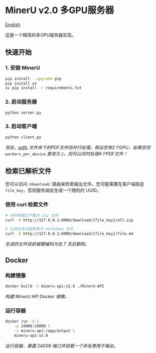 # MinerU v2.0 多GPU服务器

[English](README.md)

这是一个精简的多GPU服务器实现。

## 快速开始

### 1. 安装 MinerU

```bash
pip install --upgrade pip
pip install uv
uv pip install -r requirements.txt
```

### 2. 启动服务器

```bash
python server.py
```

### 3. 启动客户端

```bash
python client.py
```

*现在，[pdfs](./pdfs/) 文件夹下的PDF文件将并行处理。假设您有2个GPU，如果您将 `workers_per_device` 更改为 `2`，则可以同时处理4个PDF文件！*

## 检索已解析文件

您可以访问 `/download/` 路由来检索输出文件。您可能需要在客户端指定 `file_key`，否则服务端会生成一个随机的 UUID。

### 使用 curl 检索文件

```bash
# 将所有输出下载为 zip 文件
curl -O http://127.0.0.1:8000/download/{file_key}/all.zip

# 仅将文本内容检索为 markdown 文件
curl -O http://127.0.0.1:8000/download/{file_key}/file.md
```

*生成的文件目前被硬编码为在 7 天后删除。*

## Docker

### 构建镜像

```bash
docker build -t mineru-api:v2.0 ./MinerU-API
```
*构建 MinerU API Docker 镜像。*

### 运行容器
```bash
docker run -d \
    -p 24008:24008 \
    -v mineru-api:/app/output \
    mineru-api:v2.0
```
*运行容器，暴露 24008 端口并挂载一个命名卷用于输出。*
